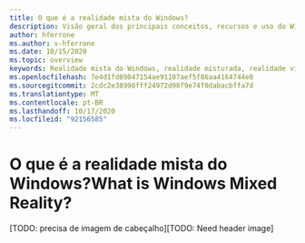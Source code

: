 ```yaml
---
title: O que é a realidade mista do Windows?
description: Visão geral dos principais conceitos, recursos e uso do Windows Mixed Reality.
author: hferrone
ms.author: v-hferrone
ms.date: 10/15/2020
ms.topic: overview
keywords: Realidade mista do Windows, realidade misturada, realidade virtual, VR, Sr,
ms.openlocfilehash: 7e4d1fd89047154ae91107aef5f86aa4164744e8
ms.sourcegitcommit: 2cdc2e38990fff24972d98f9e74f0dabacbffa7d
ms.translationtype: MT
ms.contentlocale: pt-BR
ms.lasthandoff: 10/17/2020
ms.locfileid: "92156585"
---
```

# <a name="what-is-windows-mixed-reality"></a><span data-ttu-id="7af7c-104">O que é a realidade mista do Windows?</span><span class="sxs-lookup"><span data-stu-id="7af7c-104">What is Windows Mixed Reality?</span></span>

<span data-ttu-id="7af7c-105">[TODO: precisa de imagem de cabeçalho]</span><span class="sxs-lookup"><span data-stu-id="7af7c-105">[TODO: Need header image]</span></span>
